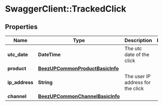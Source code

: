 # SwaggerClient::TrackedClick

## Properties
Name | Type | Description | Notes
------------ | ------------- | ------------- | -------------
**utc_date** | **DateTime** | The utc date of the click | 
**product** | [**BeezUPCommonProductBasicInfo**](BeezUPCommonProductBasicInfo.md) |  | 
**ip_address** | **String** | The user IP address for the click | 
**channel** | [**BeezUPCommonChannelBasicInfo**](BeezUPCommonChannelBasicInfo.md) |  | 


